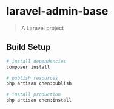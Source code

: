 # laravel-admin-base

> A Laravel project

## Build Setup

``` bash
# install dependencies
composer install

# publish resources
php artisan chen:publish

# install production
php artisan chen:install

```
